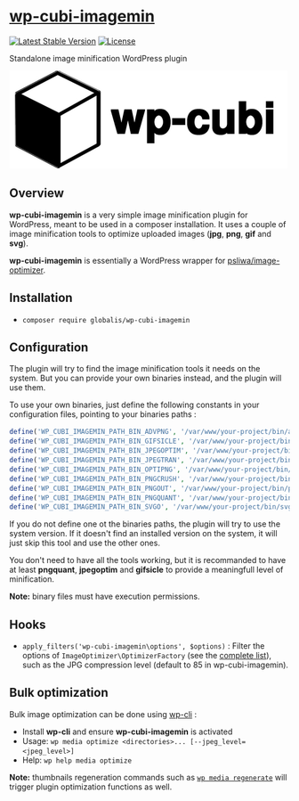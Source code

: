 # [wp-cubi-imagemin](https://github.com/globalis-ms/wp-cubi-imagemin)

[![Latest Stable Version](https://poser.pugx.org/globalis/wp-cubi-imagemin/v/stable)](https://packagist.org/packages/globalis/wp-cubi-imagemin)
[![License](https://poser.pugx.org/globalis/wp-cubi-imagemin/license)](https://github.com/globalis-ms/wp-cubi-imagemin/blob/master/LICENSE.md)

Standalone image minification WordPress plugin

[![wp-cubi](https://github.com/wp-globalis-tools/wp-cubi-logo/raw/master/wp-cubi-500x175.jpg)](https://github.com/globalis-ms/wp-cubi/)

## Overview

**wp-cubi-imagemin** is a very simple image minification plugin for WordPress, meant to be used in a composer installation. It uses a couple of image minification tools to optimize uploaded images (**jpg**, **png**, **gif** and **svg**).

**wp-cubi-imagemin** is essentially a WordPress wrapper for [psliwa/image-optimizer](https://github.com/psliwa/image-optimizer).

## Installation

- `composer require globalis/wp-cubi-imagemin`

## Configuration

The plugin will try to find the image minification tools it needs on the system. But you can provide your own binaries instead, and the plugin will use them.

To use your own binaries, just define the following constants in your configuration files, pointing to your binaries paths :

```php
define('WP_CUBI_IMAGEMIN_PATH_BIN_ADVPNG', '/var/www/your-project/bin/advpng');
define('WP_CUBI_IMAGEMIN_PATH_BIN_GIFSICLE', '/var/www/your-project/bin/gifsicle');
define('WP_CUBI_IMAGEMIN_PATH_BIN_JPEGOPTIM', '/var/www/your-project/bin/jpegoptim');
define('WP_CUBI_IMAGEMIN_PATH_BIN_JPEGTRAN', '/var/www/your-project/bin/jpegtran');
define('WP_CUBI_IMAGEMIN_PATH_BIN_OPTIPNG', '/var/www/your-project/bin/optipng');
define('WP_CUBI_IMAGEMIN_PATH_BIN_PNGCRUSH', '/var/www/your-project/bin/pngcrush');
define('WP_CUBI_IMAGEMIN_PATH_BIN_PNGOUT', '/var/www/your-project/bin/pngout');
define('WP_CUBI_IMAGEMIN_PATH_BIN_PNGQUANT', '/var/www/your-project/bin/pngquant');
define('WP_CUBI_IMAGEMIN_PATH_BIN_SVGO', '/var/www/your-project/bin/svgo');
```

If you do not define one ot the binaries paths, the plugin will try to use the system version. If it doesn't find an installed version on the system, it will just skip this tool and use the other ones.

You don't need to have all the tools working, but it is recommanded to have at least **pngquant**, **jpegoptim** and **gifsicle** to provide a meaningfull level of minification.

**Note:** binary files must have execution permissions.

## Hooks

- `apply_filters('wp-cubi-imagemin\options', $options)` : Filter the options of `ImageOptimizer\OptimizerFactory` (see the [complete list](https://github.com/psliwa/image-optimizer#configuration)), such as the JPG compression level (default to 85 in wp-cubi-imagemin).

## Bulk optimization

Bulk image optimization can be done using [wp-cli](http://wp-cli.org/) :

- Install **wp-cli** and ensure **wp-cubi-imagemin** is activated
- Usage: `wp media optimize <directories>... [--jpeg_level=<jpeg_level>]`
- Help: `wp help media optimize`

**Note:** thumbnails regeneration commands such as [`wp media regenerate`](https://developer.wordpress.org/cli/commands/media/regenerate/) will trigger plugin optimization functions as well.
